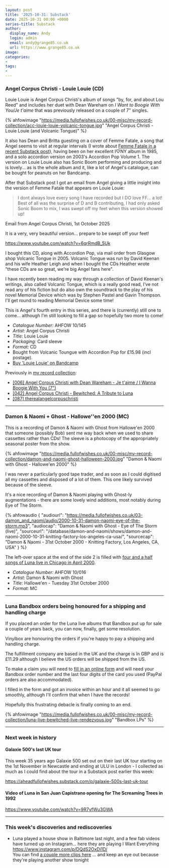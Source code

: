 ```yaml
---
layout: post
title: '2025-10-31: Substack'
date: 2025-10-31 00:00 +0000
series-title: Substack
author:
  display_name: Andy
  login: admin
  email: andy@grange85.co.uk
  url: https://www.grange85.co.uk
image:
categories:
-
tags:
-
---
```


### Angel Corpus Christi - Louie Louie (CD)

Louie Louie is Angel Corpus Christi's album of songs "by, for, and about Lou Reed" and includes her duet with Dean Wareham on _I Want to Boogie With You/Je t'aime_ that was previously released on a couple of 7" singles.

{% ahfowimage "https://media.fullofwishes.co.uk/00-misc/my-record-collection/acc-louie-louie-volcanic-tongue.jpg" "Angel Corpus Christi - Louie Louie (and Volcanic Tongue)" %}

It also has Dean and Britta guesting on a cover of Femme Fatale, a song that Angel seems to visit at regular intervals (I wrote about [Femme Fatale in a recent Substack post](https://aheadfullofwishes.substack.com/p/the-velvet-undergrounds-femme-fatale)), having been on her excellent I&#9825;NY album in 1985, and a solo accordion version on 2003's Accordion Pop Volume 1. The version on Louie Louie also has Sonic Boom performing and producing and is lovely... as is the whole album and it, like a lot of Angel's catalogue, can be bought for peanuts on her Bandcamp.

After that Substack post I got an email from Angel giving a little insight into the version of Femme Fatale that appears on Louie Louie:

<blockquote>
I dont always love every song I have recorded but I DO love FF… a lot!  Best of all was the surprise of D and B contributing, I had only asked Sonic Boom to mix, I was swept off my feet when this version showed up! 
</blockquote>
<p class="caption">Email from Angel Corpus Christi, 1st October 2025</p>

It is a very, very beautiful version... prepare to be swept off your feet!

https://www.youtube.com/watch?v=6qrRmdB_5Uk

I bought this CD, along with Accordion Pop, via mail order from Glasgow shop Volcanic Tongue in 2005. Volcanic Tongue was run by David Keenan and his wife Heather Leigh and when I bought the CDs Heather wrote "these CDs are so great, we're big Angel fans here". 

I have recently been reading my way through a collection of David Keenan's writings, also called Volcanic Tongue, which is a really good read, I've not read any of his fiction but do also own the soundtrack to the play of his novel Memorial Device which was by Stephen Pastel and Gavin Thompson. I'll get round to reading Memorial Device some time!

This is Angel's fourth entry in this series, and there is (currently) still one to come... although I'm still looking to fill a gap so hopefully two more to come!

 - *Catalogue Number:* AHFOW 10/145
 - *Artist:* Angel Corpus Christi
 - *Title:* Louie Louie
 - *Packaging:* Card sleeve
 - *Format:* CD
 - Bought from Volcanic Toungue with Accordion Pop for £15.98 (incl postage).
 - [Buy 'Louie Louie' on Bandcamp](https://angelcorpuschristi.bandcamp.com/album/louie-louie)

Previously in [my record collection](https://www.fullofwishes.co.uk/category/my-record-collection?utm_source=substack&utm_medium=social&utm_campaign=newsletter+yyyymmdd):
 - [[006] Angel Corpus Christi with Dean Wareham - Je t'aime / I Wanna Boogie With You (7")](https://www.fullofwishes.co.uk/2023/02/06/my-record-collection-006-angel-corpus-christi-dean-wareham-je-t-aime/?utm_source=substack&utm_medium=social&utm_campaign=newsletter+yyyymmdd)
 - [[042] Angel Corpus Christi - Bewitched: A Tribute to Luna](https://www.fullofwishes.co.uk/2023/06/12/my-record-collection-042-angel-corpus-christi-bewitched-a-tribute-to-luna/?utm_source=substack&utm_medium=social&utm_campaign=newsletter+yyyymmdd)
 - [[087] therealangelcorpuschristi](https://www.fullofwishes.co.uk/2023/11/06/my-record-collection-084-therealangelcorpuschristi/?utm_source=substack&utm_medium=social&utm_campaign=newsletter+yyyymmdd)

---

### Damon & Naomi + Ghost - Hallowe''en 2000 (MC)

This is a recording of Damon & Naomi with Ghost from Hallowe'en 2000 that someone (possibly Bob) sent me way back when we used to share cassettes rather than CDs! The sleeve is a photocopy of the appropriately seasonal poster from the show.

{% ahfowimage "https://media.fullofwishes.co.uk/00-misc/my-record-collection/damon-and-naomi-ghost-halloween-2000.jpg" "Damon & Naomi with Ghost - Hallowe'en 2000" %}

I was never a particularly good tape trader, and as soon as I could digitised all my cassettes and disposed of a lot of them. This one likely survived because of the sleeve.

It's a nice recording of Damon & Naomi playing with Ghost-ly augmentations - there are some lovely wind additions, most notably during Eye of The Storm.

{% ahfowaudio {
"audiourl": "https://media.fullofwishes.co.uk/03-damon_and_naomi/audio/2000-10-31-damon-naomi-eye-of-the-storm.mp3",
"audiocap": "Damon & Naomi with Ghost - Eye of The Storm (live)",
"sourceurl": "/database/damon-and-naomi/shows/damon-and-naomi-2000-10-31-knitting-factory-los-angeles-ca-usa/",
"sourcecap": "Damon & Naomi - 31st October 2000 - Knitting Factory, Los Angeles, CA, USA"
} %}

The left-over space at the end of the side 2 is filled with [four and a half songs of Luna live in Chicago in April 2000](https://www.fullofwishes.co.uk/database/luna/shows/luna-2000-04-04-metro-chicago-il-usa/?utm_source=substack&utm_medium=social&utm_campaign=newsletter+yyyymmdd).

 - *Catalogue Number:* AHFOW 10/016
 - *Artist:* Damon & Naomi with Ghost
 - *Title:* Hallowe'en - Tuesday 31st October 2000
 - *Format:* MC
---

### Luna Bandbox orders being honoured for a shipping and handling charge

If you placed an order for the Luna live albums that Bandbox put up for sale a couple of years back, you can now, finally, get some resolution. 

Vinylbox are honouring the orders if you're happy to pay a shipping and handling charge.

The fulfillment company are based in the UK and the charge is în GBP and is £11.29 although I believe the US orders will be shipped from the US.

To make a claim you will need to [fill in an online form](https://luna.bandbox.sucks/LRwgkN) and will need your Bandbox order number and the last four digits of the card you used (PayPal orders are also accommodated).

I filled in the form and got an invoice within an hour and it all seemed to go smoothly, although I'll confirm that when I have the records! 

Hopefully this frustrating debacle is finally coming to an end.

{% ahfowimage "https://media.fullofwishes.co.uk/00-misc/my-record-collection/luna-live-bewitched-live-rendezvous.jpg" "Bandbox LPs" %}

---

### Next week in history

#### Galaxie 500's last UK tour

This week 35 years ago Galaxie 500 set out on their last UK tour starting on the 1st November in Newcastle and ending at ULU in London - I collected as much as I could find about the tour in a Substack post earlier this week:

https://aheadfullofwishes.substack.com/p/galaxie-500s-last-uk-tour


#### Video of Luna in San Juan Capistrano opening for The Screaming Trees in 1992

https://www.youtube.com/watch?v=9R7yfWu3GWA

---

### This week's discoveries and rediscoveries

 - Luna played a house show in Baltimore last night, and a few fab videos have turned up on Instagram... here they are playing I Want Everything  
   https://www.instagram.com/p/DQdS2OxDi1D/  
   You can find [a couple more clips here](https://www.instagram.com/luna_nyc/tagged/) ... and keep an eye out because they're playing another show tonight


